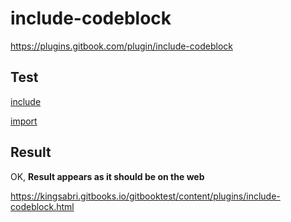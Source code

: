 # include-codeblock

https://plugins.gitbook.com/plugin/include-codeblock


## Test

[include](../files/test.js)

[import](../files/test.js)


## Result 

OK, **Result appears as it should be on the web**

https://kingsabri.gitbooks.io/gitbooktest/content/plugins/include-codeblock.html
